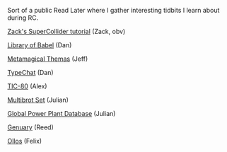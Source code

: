 <!-- title: Interesting things I may follow up on -->

Sort of a public Read Later where I gather interesting tidbits I learn about during RC.

[Zack's SuperCollider tutorial](https://schollz.com/tinker/tone-to-drone/) (Zack, obv)

[Library of Babel](https://libraryofbabel.info/) (Dan)

[Metamagical Themas](https://en.wikipedia.org/wiki/Metamagical_Themas) 
(Jeff)

[TypeChat](https://microsoft.github.io/TypeChat/docs/introduction/) (Dan)

[TIC-80](https://tic80.com/) (Alex)

[Multibrot Set](https://en.wikipedia.org/wiki/Multibrot_set) (Julian)

[Global Power Plant Database](https://datasets.wri.org/dataset/globalpowerplantdatabase) (Julian)

[Genuary](https://genuary.art/prompts) (Reed)

[Ollos](https://alexanderobenauer.com/ollos/) (Felix)